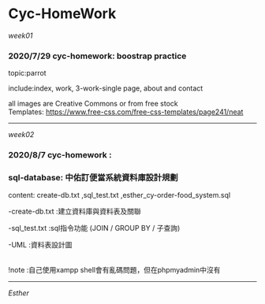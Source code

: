 # Cyc-HomeWork
*week01*

### 2020/7/29 cyc-homework: boostrap practice


topic:parrot

include:index, work, 3-work-single page, about and contact


all images are Creative Commons or from free stock <br>
Templates: https://www.free-css.com/free-css-templates/page241/neat

***

*week02*

### 2020/8/7 cyc-homework :
### sql-database: 中佑訂便當系統資料庫設計規劃

content: create-db.txt ,sql_test.txt ,esther_cy-order-food_system.sql


-create-db.txt :建立資料庫與資料表及關聯

-sql_test.txt :sql指令功能 (JOIN / GROUP BY / 子查詢)

-UML :資料表設計圖
<br><br>

!note :自己使用xampp shell會有亂碼問題，但在phpmyadmin中沒有


--------------------------
*Esther*

